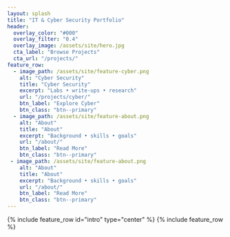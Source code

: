 ```yaml
---
layout: splash
title: "IT & Cyber Security Portfolio"
header:
  overlay_color: "#000"
  overlay_filter: "0.4"
  overlay_image: /assets/site/hero.jpg
  cta_label: "Browse Projects"
  cta_url: "/projects/"
feature_row:
  - image_path: /assets/site/feature-cyber.png
    alt: "Cyber Security"
    title: "Cyber Security"
    excerpt: "Labs • write-ups • research"
    url: "/projects/cyber/"
    btn_label: "Explore Cyber"
    btn_class: "btn--primary"
  - image_path: /assets/site/feature-about.png
    alt: "About"
    title: "About"
    excerpt: "Background • skills • goals"
    url: "/about/"
    btn_label: "Read More"
    btn_class: "btn--primary"
 - image_path: /assets/site/feature-about.png
    alt: "About"
    title: "About"
    excerpt: "Background • skills • goals"
    url: "/about/"
    btn_label: "Read More"
    btn_class: "btn--primary"
---
```


{% include feature_row id="intro" type="center" %}
{% include feature_row %}
